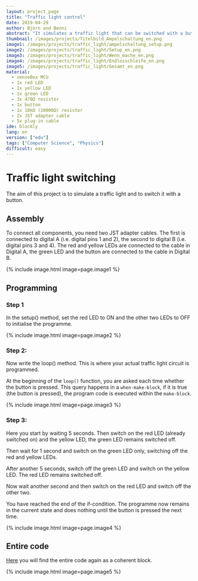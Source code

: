 ```yaml
---
layout: project_page
title: "Traffic light control"
date: 2019-04-29
author: Björn and Benni
abstract: "It simulates a traffic light that can be switched with a button."
thumbnail: /images/projects/Titelbild_Ampelschaltung_en.png
image1: /images/projects/traffic_light/ampelschaltung_setup.png
image2: /images/projects/traffic_light/Setup_en.png
image3: /images/projects/traffic_light/Wenn_mache_en.png
image4: /images/projects/traffic_light/Endlosschleife_en.png
image5: /images/projects/traffic_light/Gesamt_en.png
material:
  - senseBox MCU
  - 1x red LED
  - 1x yellow LED
  - 1x green LED
  - 3x 470Ω resistor
  - 1x button
  - 1x 10kΩ (10000Ω) resistor
  - 2x JST adapter cable
  - 5x plug-in cable
ide: blockly
lang: en
version: ["edu"]
tags: ["Computer Science", "Physics"]
difficult: easy
---
```


# Traffic light switching

The aim of this project is to simulate a traffic light and to switch it with a button.

## Assembly

To connect all components, you need two JST adapter cables. The first is connected to digital A (i.e. digital pins 1 and 2), the second to digital B (i.e. digital pins 3 and 4). The red and yellow LEDs are connected to the cable in Digital A, the green LED and the button are connected to the cable in Digital B.

{% include image.html image=page.image1 %}

## Programming

### Step 1

In the setup() method, set the red LED to ON and the other two LEDs to OFF to initialise the programme.

{% include image.html image=page.image2 %}

### Step 2:

Now write the loop() method. This is where your actual traffic light circuit is programmed.

At the beginning of the `loop()` function, you are asked each time whether the button is pressed.
This query happens in a `when-make-block`, if it is true (the button is pressed), the program code is executed within the `make-block`.

{% include image.html image=page.image3 %}

### Step 3:

Here you start by waiting 5 seconds. Then switch on the red LED (already switched on) and the yellow LED, the green LED remains switched off.

Then wait for 1 second and switch on the green LED only, switching off the red and yellow LEDs.

After another 5 seconds, switch off the green LED and switch on the yellow LED. The red LED remains switched off.

Now wait another second and then switch on the red LED and switch off the other two.

You have reached the end of the if-condition. The programme now remains in the current state and does nothing until the button is pressed the next time.

{% include image.html image=page.image4 %}

## Entire code

[Here](https://blockly.sensebox.de/gallery/63bc2b33d2853f0013b1dfe8) you will find the entire code again as a coherent block.

{% include image.html image=page.image5 %}
